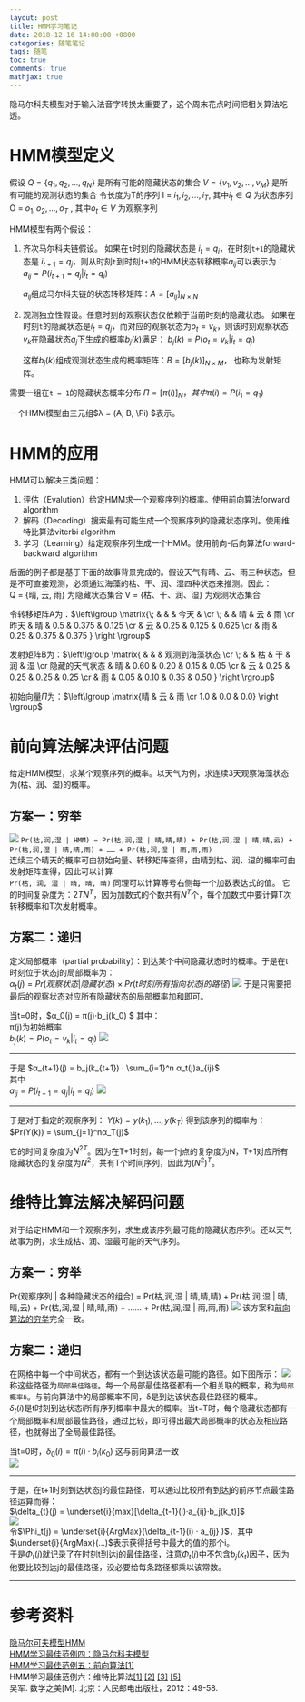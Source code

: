 ```yaml
---
layout: post
title: HMM学习笔记
date: 2018-12-16 14:00:00 +0800
categories: 随笔笔记
tags: 随笔
toc: true
comments: true
mathjax: true
---
```

隐马尔科夫模型对于输入法音字转换太重要了，这个周末花点时间把相关算法吃透。

<!-- more -->

# HMM模型定义
假设
$Q = \{q_1, q_2, ..., q_N\}$      是所有可能的隐藏状态的集合
$V = \{v_1, v_2, ..., v_M\}$      是所有可能的观测状态的集合
令长度为T的序列
I = ${i_1, i_2, ..., i_T}$, 其中$i_t∈Q$      为状态序列
O = ${o_1, o_2, ..., o_T}$ , 其中$o_t∈V$     为观察序列

HMM模型有两个假设：
1. 齐次马尔科夫链假设。
如果在`t`时刻的隐藏状态是 $i_t=q_i$，在时刻`t+1`的隐藏状态是 $i_{t+1} = q_j$，则从时刻`t`到时刻`t+1`的HMM状态转移概率$a_{ij}$可以表示为：
$a_{ij} = P(i_{t+1} = q_j | i_t=q_i)$

    $a_{ij}$组成马尔科夫链的状态转移矩阵：$A = [a_{ij}]_{N×N}$

2. 观测独立性假设。任意时刻的观察状态仅依赖于当前时刻的隐藏状态。
如果在时刻`t`的隐藏状态是$i_t=q_j$，而对应的观察状态为$o_t = v_k$，则该时刻观察状态$v_k$在隐藏状态$q_j$下生成的概率$b_j(k)$满足：
$b_j(k) = P(o_t = v_k | i_t = q_j)$

    这样$b_j(k)$组成观测状态生成的概率矩阵：$B = [b_j(k)]_{N×M}$， 也称为发射矩阵。

需要一组在`t = 1`的隐藏状态概率分布
$\Pi = [π(i)]_N， 其中π(i) = P(i_1=q_1)$

一个HMM模型由三元组$λ = (A, B, \Pi) $表示。

# HMM的应用
HMM可以解决三类问题：
1. 评估（Evalution）给定HMM求一个观察序列的概率。使用前向算法forward algorithm
2. 解码（Decoding）搜索最有可能生成一个观察序列的隐藏状态序列。使用维特比算法viterbi algorithm
3. 学习（Learning）给定观察序列生成一个HMM。使用前向-后向算法forward-backward algorithm

后面的例子都是基于下面的故事背景完成的。假设天气有晴、云、雨三种状态，但是不可直接观测，必须通过海藻的枯、干、润、湿四种状态来推测。因此：  
Q = {晴, 云, 雨}			为隐藏状态集合
V = {枯、干、润、湿}	为观测状态集合

令转移矩阵A为：$\left\lgroup \matrix{\; & &  & 今天 &  \cr \; & & 晴 & 云 & 雨 \cr 昨天 & 晴 & 0.5 & 0.375 & 0.125 \cr & 云 & 0.25 & 0.125 & 0.625 \cr & 雨 & 0.25 & 0.375 & 0.375 } \right \rgroup$ $\;$   

发射矩阵B为：$\left\lgroup \matrix{ & & & 观测到海藻状态  \cr \; & & 枯 & 干 & 润 & 湿 \cr 隐藏的天气状态 & 晴 & 0.60 & 0.20 & 0.15 & 0.05 \cr & 云 & 0.25 & 0.25 & 0.25 & 0.25 \cr & 雨 & 0.05 & 0.10 & 0.35 & 0.50 } \right \rgroup$ $\;$   

初始向量$\Pi$为：$\left\lgroup \matrix{晴 & 云 & 雨 \cr 1.0 & 0.0 & 0.0} \right \rgroup$ $\;$  

# 前向算法解决评估问题
给定HMM模型，求某个观察序列的概率。以天气为例，求连续3天观察海藻状态为(枯、润、湿)的概率。
## 方案一：穷举
![](1216HMM/img01.png)
`Pr(枯,润,湿 | HMM) = Pr(枯,润,湿 | 晴,晴,晴) + Pr(枯,润,湿 | 晴,晴,云) + Pr(枯,润,湿 | 晴,晴,雨) + …… + Pr(枯,润,湿 | 雨,雨,雨)`  
连续三个晴天的概率可由初始向量、转移矩阵查得，由晴到枯、润、湿的概率可由发射矩阵查得，因此可以计算  
`Pr(枯, 润, 湿 | 晴, 晴, 晴)`
同理可以计算等号右侧每一个加数表达式的值。
它的时间复杂度为：$2TN^T$，因为加数式的个数共有$N^T$个，每个加数式中要计算T次转移概率和T次发射概率。

## 方案二：递归
定义局部概率（partial probability）：到达某个中间隐藏状态时的概率。于是在t时刻位于状态j的局部概率为：  
$α_t(j) = Pr(观察状态 | 隐藏状态) × Pr(t时刻所有指向状态j的路径)$
![](1216HMM/img02.png)
于是只需要把最后的观察状态对应所有隐藏状态的局部概率加和即可。

当t=0时，$α_0(j) = π(j)·b_j(k_0) $
其中：  
π(j)为初始概率  
$b_j(k) = P(o_t=v_k | i_t=q_j)$
![](1216HMM/img03.png)

--------

于是 $α_{t+1}(j) = b_j(k_{t+1}) · \sum_{i=1}^n α_t(j)a_{ij}$  
其中  
$a_{ij} = P(i_{t+1} = q_j | i_t=q_i)$
![](1216HMM/img04.png)

-----------

于是对于指定的观察序列： $Y(k) = y(k_1), ..., y(k_T)$
得到该序列的概率为： $Pr(Y(k)) = \sum_{j=1}^nα_T(j)$

它的时间复杂度为$N^{2T}$。因为在T+1时刻，每一个j点的复杂度为N，T+1对应所有隐藏状态的复杂度为$N^2$，共有T个时间序列，因此为${(N^2)^T}$。

# 维特比算法解决解码问题
对于给定HMM和一个观察序列，求生成该序列最可能的隐藏状态序列。还以天气故事为例，求生成枯、润、湿最可能的天气序列。

## 方案一：穷举
Pr(观察序列 | 各种隐藏状态的组合) = Pr(枯,润,湿 | 晴,晴,晴) + Pr(枯,润,湿 | 晴,晴,云) + Pr(枯,润,湿 | 晴,晴,雨) + …… + Pr(枯,润,湿 | 雨,雨,雨)
![](1216HMM/img01.png)
该方案和[前向算法的穷举](/2018/12/16/2018/1216HMM/#%E6%96%B9%E6%A1%88%E4%B8%80%EF%BC%9A%E7%A9%B7%E4%B8%BE)完全一致。

## 方案二：递归
在网格中每一个中间状态，都有一个到达该状态最可能的路径。如下图所示：
![](1216HMM/img05.png)  
称这些路径为`局部最佳路径`。每一个局部最佳路径都有一个相关联的概率，称为`局部概率δ`。与前向算法中的局部概率不同，δ是到达该状态最佳路径的概率。  
$\delta_t(i)$是t时刻到达状态i所有序列概率中最大的概率。当t=T时，每个隐藏状态都有一个局部概率和局部最佳路径，通过比较，即可得出最大局部概率的状态及相应路径，也就得出了全局最佳路径。

当t=0时，$\delta_0(i)=π(i)·b_i(k_0)$
这与前向算法一致  
![](1216HMM/img03.png)

--------

于是，在t+1时刻到达状态j的最佳路径，可以通过比较所有到达j的前序节点最佳路径运算而得：  
$\delta_{t}(j) = \underset{i}{max}[\delta_{t-1}(i)·a_{ij}·b_j(k_t)]$  
![](1216HMM/img06.png)  
令$\Phi_t(j) = \underset{i}{ArgMax}(\delta_{t-1}(i) · a_{ij} )$，其中$\underset{i}{ArgMax}(...)$表示获得括号中最大的值的那个i。  
于是$\Phi_t(j)$就记录了在时刻t到达j的最佳路径，注意$\Phi_t(j)$中不包含$b_j(k_t)$因子，因为他要比较到达j的最佳路径，没必要给每条路径都乘以该常数。

--------


# 参考资料
[隐马尔可夫模型HMM](https://zhuanlan.zhihu.com/p/29938926)  
[HMM学习最佳范例四：隐马尔科夫模型](http://www.52nlp.cn/hmm-learn-best-practices-four-hidden-markov-models)  
[HMM学习最佳范例五：前向算法\[1\]](http://www.52nlp.cn/hmm-learn-best-practices-five-forward-algorithm-1)  
HMM学习最佳范例六：维特比算法[\[1\]](http://www.52nlp.cn/hmm-learn-best-practices-six-viterbi-algorithm-1) [\[2\]](http://www.52nlp.cn/hmm-learn-best-practices-six-viterbi-algorithm-2) [\[3\]](http://www.52nlp.cn/hmm-learn-best-practices-six-viterbi-algorithm-3) [\[5\]](http://www.52nlp.cn/hmm-learn-best-practices-six-viterbi-algorithm-5)  
吴军. 数学之美[M]. 北京：人民邮电出版社，2012：49-58.  
